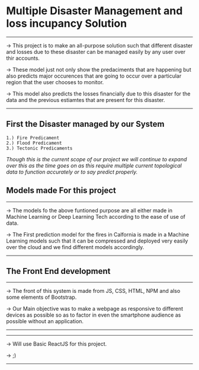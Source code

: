 # Multiple Disaster Management and loss incupancy Solution

***
-> This project is to make an all-purpose solution such that different disaster and losses due to these disaster can be managed easily by any user over thir accounts.

-> These model just not only show the predaciments that are happening but also predicts major occurences that are going to occur over a particular region that the user chooses to monitor.

-> This model also predicts the losses financially due to this disaster for the data and the previous estiamtes that are present for this disaster.
***

## First the Disaster managed by our System

```
1.) Fire Predicament 
2.) Flood Predicament
3.) Tectonic Predicaments
```

*Though this is the current scope of our project we will continue to expand over this as the time goes on as this require multiple current topological data to function accurately or to say predict properly.*

##  Models made For this project

***
-> The models fo the above funtioned purpose are all either made in Machine Learning or Deep Learning Tech according to the ease of use of data.

-> The First prediction model for the fires in Calfornia is made in a Machine Learning models such that it can be compressed and deployed very easily over the cloud and we find different models accordingly.
***

## The Front End development 

***
-> The front of this system is made from JS, CSS, HTML, NPM and also some elements of Bootstrap.

-> Our Main objective was to make a webpage as responsive to different devices as possible so as to factor in even the smartphone audience as possible without an application.
***

***
-> Will use Basic ReactJS for this project.

-> ;)
***

